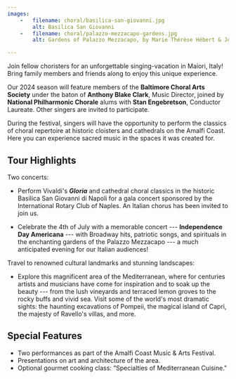 ```yaml
---
images:
    -   filename: choral/basilica-san-giovanni.jpg
        alt: Basilica San Giovanni
    -   filename: choral/palazzo-mezzacapo-gardens.jpg
        alt: Gardens of Palazzo Mezzacapo, by Marie Thérèse Hébert & Jean Robert Thibault on flickr

---
```

Join fellow choristers for an unforgettable singing-vacation in Maiori, Italy!
Bring family members and friends along to enjoy this unique experience.  

Our 2024 season will feature members of the **Baltimore Choral Arts Society**
under the baton of **Anthony Blake Clark**, Music Director, joined
by **National Philharmonic Chorale** alums with **Stan Engebretson**,
Conductor Laureate.  Other singers are invited to participate.

During the festival, singers will have the opportunity to perform the classics
of choral repertoire at historic cloisters and cathedrals on the Amalfi
Coast.  Here you can experience sacred music in the spaces it was created
for.

## Tour Highlights

Two concerts:

- Perform Vivaldi's ***Gloria*** and cathedral choral classics in the historic Basilica San Giovanni di Napoli for a gala concert sponsored by the International Rotary Club of Naples.  An Italian chorus has been invited to join us.
  
- Celebrate the 4th of July with a memorable concert --- **Independence Day Americana** --- with  Broadway hits, patriotic songs, and spirituals in the enchanting gardens of the Palazzo Mezzacapo --- a much anticipated evening for  our Italian audiences!

Travel to renowned cultural landmarks and stunning landscapes:

- Explore  this  magnificent  area   of  the Mediterranean,  where for centuries artists and musicians have come for inspiration and to soak up the beauty --- from the lush vineyards and terraced lemon groves to the rocky buffs and vivid sea. Visit some of the world's most dramatic sights: the haunting excavations of Pompeii, the magical island of Capri, the majesty of Ravello's villas, and more.

## Special Features

* Two performances as part of the Amalfi Coast Music & Arts Festival.
* Presentations on art and architecture of the area.
* Optional gourmet cooking class: “Specialties of Mediterranean Cuisine."
